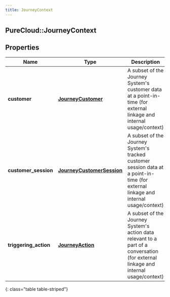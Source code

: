 ```yaml
---
title: JourneyContext
---
```

## PureCloud::JourneyContext

## Properties

|Name | Type | Description | Notes|
|------------ | ------------- | ------------- | -------------|
| **customer** | [**JourneyCustomer**](JourneyCustomer.html) | A subset of the Journey System&#39;s customer data at a point-in-time (for external linkage and internal usage/context) | |
| **customer_session** | [**JourneyCustomerSession**](JourneyCustomerSession.html) | A subset of the Journey System&#39;s tracked customer session data at a point-in-time (for external linkage and internal usage/context) | [optional] |
| **triggering_action** | [**JourneyAction**](JourneyAction.html) | A subset of the Journey System&#39;s action data relevant to a part of a conversation (for external linkage and internal usage/context) | [optional] |
{: class="table table-striped"}


